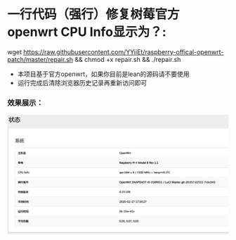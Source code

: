# 一行代码（强行）修复树莓官方openwrt CPU Info显示为？:  
wget https://raw.githubusercontent.com/YYiiEt/raspberry-offical-openwrt-patch/master/repair.sh && chmod +x repair.sh && ./repair.sh

- 本项目基于官方openwrt，如果你目前是lean的源码请不要使用
- 运行完成后清除浏览器历史记录再重新访问即可 

### 效果展示：
![image](https://github.com/YYiiEt/raspberry-offical-openwrt-patch/blob/master/example.png)
